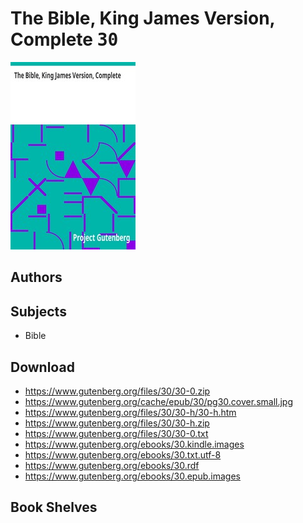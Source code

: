 # The Bible, King James Version, Complete <kbd>30</kbd>

![](./cover.medium.jpg "")

## Authors



## Subjects


 - Bible

## Download


 - https://www.gutenberg.org/files/30/30-0.zip
 - https://www.gutenberg.org/cache/epub/30/pg30.cover.small.jpg
 - https://www.gutenberg.org/files/30/30-h/30-h.htm
 - https://www.gutenberg.org/files/30/30-h.zip
 - https://www.gutenberg.org/files/30/30-0.txt
 - https://www.gutenberg.org/ebooks/30.kindle.images
 - https://www.gutenberg.org/ebooks/30.txt.utf-8
 - https://www.gutenberg.org/ebooks/30.rdf
 - https://www.gutenberg.org/ebooks/30.epub.images

## Book Shelves


